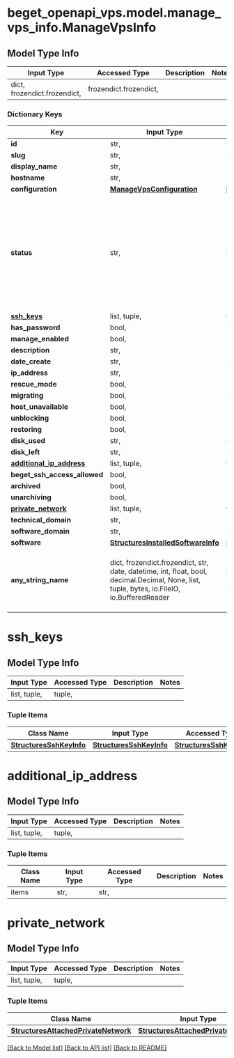 # beget_openapi_vps.model.manage_vps_info.ManageVpsInfo

## Model Type Info
Input Type | Accessed Type | Description | Notes
------------ | ------------- | ------------- | -------------
dict, frozendict.frozendict,  | frozendict.frozendict,  |  | 

### Dictionary Keys
Key | Input Type | Accessed Type | Description | Notes
------------ | ------------- | ------------- | ------------- | -------------
**id** | str,  | str,  |  | [optional] 
**slug** | str,  | str,  |  | [optional] 
**display_name** | str,  | str,  |  | [optional] 
**hostname** | str,  | str,  |  | [optional] 
**configuration** | [**ManageVpsConfiguration**](ManageVpsConfiguration.md) | [**ManageVpsConfiguration**](ManageVpsConfiguration.md) |  | [optional] 
**status** | str,  | str,  |  | [optional] must be one of ["UNKNOWN", "CREATING", "RUNNING", "STOPPING", "RESTARTING", "REMOVING", "REMOVED", "STOPPED", "STARTING", "RECONFIGURING", "REINSTALLING", ] 
**[ssh_keys](#ssh_keys)** | list, tuple,  | tuple,  |  | [optional] 
**has_password** | bool,  | BoolClass,  |  | [optional] 
**manage_enabled** | bool,  | BoolClass,  |  | [optional] 
**description** | str,  | str,  |  | [optional] 
**date_create** | str,  | str,  |  | [optional] 
**ip_address** | str,  | str,  |  | [optional] 
**rescue_mode** | bool,  | BoolClass,  |  | [optional] 
**migrating** | bool,  | BoolClass,  |  | [optional] 
**host_unavailable** | bool,  | BoolClass,  |  | [optional] 
**unblocking** | bool,  | BoolClass,  |  | [optional] 
**restoring** | bool,  | BoolClass,  |  | [optional] 
**disk_used** | str,  | str,  |  | [optional] 
**disk_left** | str,  | str,  |  | [optional] 
**[additional_ip_address](#additional_ip_address)** | list, tuple,  | tuple,  |  | [optional] 
**beget_ssh_access_allowed** | bool,  | BoolClass,  |  | [optional] 
**archived** | bool,  | BoolClass,  |  | [optional] 
**unarchiving** | bool,  | BoolClass,  |  | [optional] 
**[private_network](#private_network)** | list, tuple,  | tuple,  |  | [optional] 
**technical_domain** | str,  | str,  |  | [optional] 
**software_domain** | str,  | str,  |  | [optional] 
**software** | [**StructuresInstalledSoftwareInfo**](StructuresInstalledSoftwareInfo.md) | [**StructuresInstalledSoftwareInfo**](StructuresInstalledSoftwareInfo.md) |  | [optional] 
**any_string_name** | dict, frozendict.frozendict, str, date, datetime, int, float, bool, decimal.Decimal, None, list, tuple, bytes, io.FileIO, io.BufferedReader | frozendict.frozendict, str, BoolClass, decimal.Decimal, NoneClass, tuple, bytes, FileIO | any string name can be used but the value must be the correct type | [optional]

# ssh_keys

## Model Type Info
Input Type | Accessed Type | Description | Notes
------------ | ------------- | ------------- | -------------
list, tuple,  | tuple,  |  | 

### Tuple Items
Class Name | Input Type | Accessed Type | Description | Notes
------------- | ------------- | ------------- | ------------- | -------------
[**StructuresSshKeyInfo**](StructuresSshKeyInfo.md) | [**StructuresSshKeyInfo**](StructuresSshKeyInfo.md) | [**StructuresSshKeyInfo**](StructuresSshKeyInfo.md) |  | 

# additional_ip_address

## Model Type Info
Input Type | Accessed Type | Description | Notes
------------ | ------------- | ------------- | -------------
list, tuple,  | tuple,  |  | 

### Tuple Items
Class Name | Input Type | Accessed Type | Description | Notes
------------- | ------------- | ------------- | ------------- | -------------
items | str,  | str,  |  | 

# private_network

## Model Type Info
Input Type | Accessed Type | Description | Notes
------------ | ------------- | ------------- | -------------
list, tuple,  | tuple,  |  | 

### Tuple Items
Class Name | Input Type | Accessed Type | Description | Notes
------------- | ------------- | ------------- | ------------- | -------------
[**StructuresAttachedPrivateNetwork**](StructuresAttachedPrivateNetwork.md) | [**StructuresAttachedPrivateNetwork**](StructuresAttachedPrivateNetwork.md) | [**StructuresAttachedPrivateNetwork**](StructuresAttachedPrivateNetwork.md) |  | 

[[Back to Model list]](../../README.md#documentation-for-models) [[Back to API list]](../../README.md#documentation-for-api-endpoints) [[Back to README]](../../README.md)

